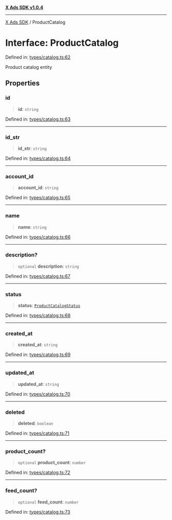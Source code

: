 [**X Ads SDK v1.0.4**](../README.md)

***

[X Ads SDK](../globals.md) / ProductCatalog

# Interface: ProductCatalog

Defined in: [types/catalog.ts:62](https://github.com/kage1020/x-ads-sdk/blob/main/src/types/catalog.ts#L62)

Product catalog entity

## Properties

### id

> **id**: `string`

Defined in: [types/catalog.ts:63](https://github.com/kage1020/x-ads-sdk/blob/main/src/types/catalog.ts#L63)

***

### id\_str

> **id\_str**: `string`

Defined in: [types/catalog.ts:64](https://github.com/kage1020/x-ads-sdk/blob/main/src/types/catalog.ts#L64)

***

### account\_id

> **account\_id**: `string`

Defined in: [types/catalog.ts:65](https://github.com/kage1020/x-ads-sdk/blob/main/src/types/catalog.ts#L65)

***

### name

> **name**: `string`

Defined in: [types/catalog.ts:66](https://github.com/kage1020/x-ads-sdk/blob/main/src/types/catalog.ts#L66)

***

### description?

> `optional` **description**: `string`

Defined in: [types/catalog.ts:67](https://github.com/kage1020/x-ads-sdk/blob/main/src/types/catalog.ts#L67)

***

### status

> **status**: [`ProductCatalogStatus`](../type-aliases/ProductCatalogStatus.md)

Defined in: [types/catalog.ts:68](https://github.com/kage1020/x-ads-sdk/blob/main/src/types/catalog.ts#L68)

***

### created\_at

> **created\_at**: `string`

Defined in: [types/catalog.ts:69](https://github.com/kage1020/x-ads-sdk/blob/main/src/types/catalog.ts#L69)

***

### updated\_at

> **updated\_at**: `string`

Defined in: [types/catalog.ts:70](https://github.com/kage1020/x-ads-sdk/blob/main/src/types/catalog.ts#L70)

***

### deleted

> **deleted**: `boolean`

Defined in: [types/catalog.ts:71](https://github.com/kage1020/x-ads-sdk/blob/main/src/types/catalog.ts#L71)

***

### product\_count?

> `optional` **product\_count**: `number`

Defined in: [types/catalog.ts:72](https://github.com/kage1020/x-ads-sdk/blob/main/src/types/catalog.ts#L72)

***

### feed\_count?

> `optional` **feed\_count**: `number`

Defined in: [types/catalog.ts:73](https://github.com/kage1020/x-ads-sdk/blob/main/src/types/catalog.ts#L73)
